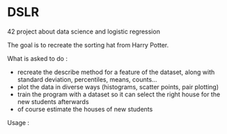# DSLR
42 project about data science and logistic regression

The goal is to recreate the sorting hat from Harry Potter.

What is asked to do :

- recreate the describe method for a feature of the dataset, along with standard deviation, percentiles, means, counts...
- plot the data in diverse ways (histograms, scatter points, pair plotting)
- train the program with a dataset so it can select the right house for the new students afterwards
- of course estimate the houses of new students

Usage : 
